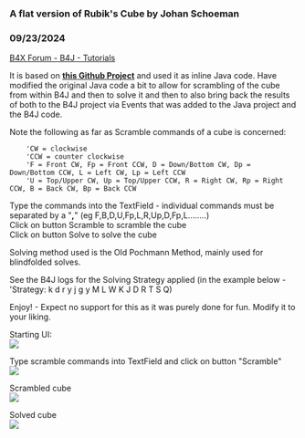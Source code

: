 ### A flat version of Rubik's Cube by Johan Schoeman
### 09/23/2024
[B4X Forum - B4J - Tutorials](https://www.b4x.com/android/forum/threads/163246/)

It is based on [**this Github Project**](https://github.com/ljz112/rubiks-cube/blob/main/rubikscube.java) and used it as inline Java code. Have modified the original Java code a bit to allow for scrambling of the cube from within B4J and then to solve it and then to also bring back the results of both to the B4J project via Events that was added to the Java project and the B4J code.  
  
Note the following as far as Scramble commands of a cube is concerned:  

```B4X
    'CW = clockwise  
    'CCW = counter clockwise  
    'F = Front CW, Fp = Front CCW, D = Down/Bottom CW, Dp = Down/Bottom CCW, L = Left CW, Lp = Left CCW  
    'U = Top/Upper CW, Up = Top/Upper CCW, R = Right CW, Rp = Right CCW, B = Back CW, Bp = Back CCW
```

  
  
Type the commands into the TextField - individual commands must be separated by a "**,**" (eg F,B,D,U,Fp,L,R,Up,D,Fp,L……..)  
Click on button Scramble to scramble the cube  
Click on button Solve to solve the cube  
  
Solving method used is the Old Pochmann Method, mainly used for blindfolded solves.  
  
See the B4J logs for the Solving Strategy applied (in the example below - 'Strategy: k d r y j g y M L W K J D R T S Q)  
  
Enjoy! - Expect no support for this as it was purely done for fun. Modify it to your liking.  
  
Starting UI:  
![](https://www.b4x.com/android/forum/attachments/157250)  
  
Type scramble commands into TextField and click on button "Scramble"  
![](https://www.b4x.com/android/forum/attachments/157251)  
  
Scrambled cube  
![](https://www.b4x.com/android/forum/attachments/157252)  
  
Solved cube  
![](https://www.b4x.com/android/forum/attachments/157253)